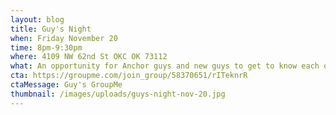 ```yaml
---
layout: blog
title: Guy's Night
when: Friday November 20
time: 8pm-9:30pm
where: 4109 NW 62nd St OKC OK 73112
what: An opportunity for Anchor guys and new guys to get to know each other better!
cta: https://groupme.com/join_group/58370651/rITeknrR
ctaMessage: Guy's GroupMe
thumbnail: /images/uploads/guys-night-nov-20.jpg
---
```

